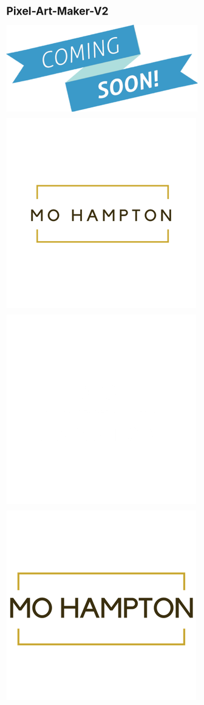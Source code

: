 # Pixel-Art-Maker-V2

![screenshot](coming-soon.png)

![screenshot](mo.png)

![screenshot](mo2.png)

![screenshot](mo3.png)
